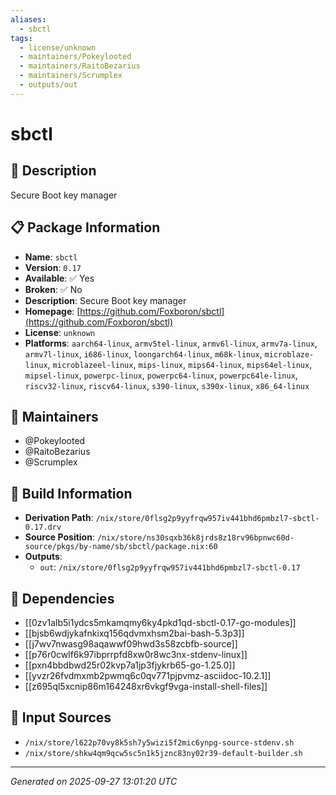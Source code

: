 ```yaml
---
aliases:
  - sbctl
tags:
  - license/unknown
  - maintainers/Pokeylooted
  - maintainers/RaitoBezarius
  - maintainers/Scrumplex
  - outputs/out
---
```


# sbctl

## 📝 Description

Secure Boot key manager

## 📋 Package Information

- **Name**: `sbctl`
- **Version**: `0.17`
- **Available**: ✅ Yes
- **Broken**: ✅ No
- **Description**: Secure Boot key manager
- **Homepage**: [https://github.com/Foxboron/sbctl](https://github.com/Foxboron/sbctl)
- **License**: `unknown`
- **Platforms**: `aarch64-linux`, `armv5tel-linux`, `armv6l-linux`, `armv7a-linux`, `armv7l-linux`, `i686-linux`, `loongarch64-linux`, `m68k-linux`, `microblaze-linux`, `microblazeel-linux`, `mips-linux`, `mips64-linux`, `mips64el-linux`, `mipsel-linux`, `powerpc-linux`, `powerpc64-linux`, `powerpc64le-linux`, `riscv32-linux`, `riscv64-linux`, `s390-linux`, `s390x-linux`, `x86_64-linux`
## 👥 Maintainers

- @Pokeylooted
- @RaitoBezarius
- @Scrumplex


## 🔧 Build Information

- **Derivation Path**: `/nix/store/0flsg2p9yyfrqw957iv441bhd6pmbzl7-sbctl-0.17.drv`
- **Source Position**: `/nix/store/ns30sqxb36k8jrds8z18rv96bpnwc60d-source/pkgs/by-name/sb/sbctl/package.nix:60`
- **Outputs**:
  - `out`:  `/nix/store/0flsg2p9yyfrqw957iv441bhd6pmbzl7-sbctl-0.17`

## 🔗 Dependencies

- [[0zv1alb5i1ydcs5mkamqmy6ky4pkd1qd-sbctl-0.17-go-modules]]
- [[bjsb6wdjykafnkixq156qdvmxhsm2bai-bash-5.3p3]]
- [[j7wv7nwasg98aqawwf09hwd3s58zcbfb-source]]
- [[p76r0cwlf6k97ibprrpfd8xw0r8wc3nx-stdenv-linux]]
- [[pxn4bbdbwd25r02kvp7a1jp3fjykrb65-go-1.25.0]]
- [[yvzr26fvdmxmb2pwmq6c0qv771pjpvmz-asciidoc-10.2.1]]
- [[z695ql5xcnip86m164248xr6vkgf9vga-install-shell-files]]

## 📁 Input Sources

- `/nix/store/l622p70vy8k5sh7y5wizi5f2mic6ynpg-source-stdenv.sh`
- `/nix/store/shkw4qm9qcw5sc5n1k5jznc83ny02r39-default-builder.sh`

---
*Generated on 2025-09-27 13:01:20 UTC*
